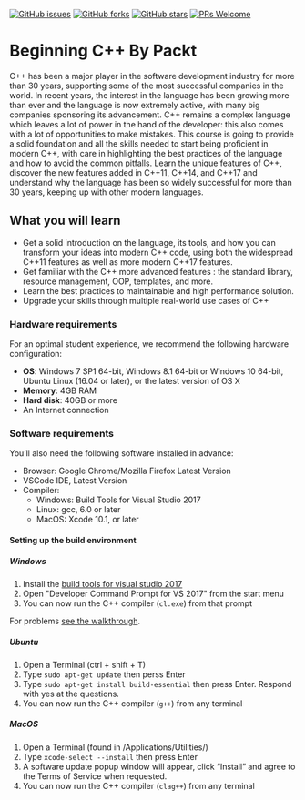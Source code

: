 [![GitHub issues](https://img.shields.io/github/issues/TrainingByPackt/Cpp-Fundamentals.svg)](https://github.com/TrainingByPackt/Cpp-Fundamentals/issues)
[![GitHub forks](https://img.shields.io/github/forks/TrainingByPackt/Cpp-Fundamentals.svg)](https://github.com/TrainingByPackt/Cpp-Fundamentals/network)
[![GitHub stars](https://img.shields.io/github/stars/TrainingByPackt/Cpp-Fundamentals.svg)](https://github.com/TrainingByPackt/Cpp-Fundamentals/stargazers)
[![PRs Welcome](https://img.shields.io/badge/PRs-welcome-brightgreen.svg)](https://github.com/TrainingByPackt/Cpp-Fundamentals/pulls)



# Beginning C++ By Packt
C++ has been a major player in the software development industry for more than 30 years, supporting some of
the most successful companies in the world.
In recent years, the interest in the language has been growing more than ever and the language is now
extremely active, with many big companies sponsoring its advancement.
C++ remains a complex language which leaves a lot of power in the hand of the developer: this also comes
with a lot of opportunities to make mistakes.
This course is going to provide a solid foundation and all the skills needed to start being proficient in modern
C++, with care in highlighting the best practices of the language and how to avoid the common pitfalls.
Learn the unique features of C++, discover the new features added in C++11, C++14, and C++17 and
understand why the language has been so widely successful for more than 30 years, keeping up with other
modern languages.


## What you will learn
* Get a solid introduction on the language, its tools, and how you can transform your ideas into
modern C++ code, using both the widespread C++11 features as well as more modern C++17
features.
* Get familiar with the C++ more advanced features : the standard library, resource management, OOP,
templates, and more.
* Learn the best practices to maintainable and high performance solution.
* Upgrade your skills through multiple real-world use cases of C++



### Hardware requirements
For an optimal student experience, we recommend the following hardware configuration:
* **OS**: Windows 7 SP1 64-bit, Windows 8.1 64-bit or Windows 10 64-bit, Ubuntu Linux (16.04 or later), or the latest version of OS X
* **Memory**: 4GB RAM 
* **Hard disk**: 40GB or more
* An Internet connection



### Software requirements
You’ll also need the following software installed in advance:
* Browser: Google Chrome/Mozilla Firefox Latest Version
* VSCode IDE, Latest Version
* Compiler:
    - Windows: Build Tools for Visual Studio 2017
    - Linux: gcc, 6.0 or later
    - MacOS: Xcode 10.1, or later

#### Setting up the build environment

##### Windows

1. Install the [build tools for visual studio 2017](https://visualstudio.microsoft.com/downloads/#build-tools-for-visual-studio-2017)
2. Open "Developer Command Prompt for VS 2017" from the start menu
3. You can now run the C++ compiler (`cl.exe`) from that prompt

For problems [see the walkthrough](https://docs.microsoft.com/en-us/cpp/build/walkthrough-compiling-a-native-cpp-program-on-the-command-line?view=vs-2017).

##### Ubuntu

1. Open a Terminal (ctrl + shift + T)
2. Type `sudo apt-get update` then perss Enter
3. Type `sudo apt-get install build-essential` then press Enter. Respond with yes at the questions.
4. You can now run the C++ compiler (`g++`) from any terminal

##### MacOS

1. Open a Terminal (found in /Applications/Utilities/)
2. Type `xcode-select --install` then press Enter
3. A software update popup window will appear, click “Install” and agree to the Terms of Service when requested.
4. You can now run the C++ compiler (`clag++`) from any terminal






